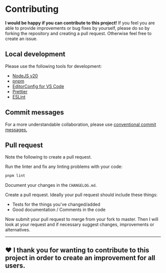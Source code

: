 # Contributing

**I would be happy if you can contribute to this project!** If you feel you are able to provide improvements or bug fixes by yourself, please do so by forking the repository and creating a pull request. Otherwise feel free to create an issue.

## Local development

Please use the following tools for development:

- [NodeJS v20](https://nodejs.org/)
- [pnpm](https://pnpm.io/)
- [EditorConfig for VS Code](https://marketplace.visualstudio.com/items?itemName=EditorConfig.EditorConfig)
- [Prettier](https://marketplace.visualstudio.com/items?itemName=esbenp.prettier-vscode)
- [ESLint](https://marketplace.visualstudio.com/items?itemName=dbaeumer.vscode-eslint)

## Commit messages

For a more understandable collaboration, please use [conventional commit messages.](https://www.conventionalcommits.org/en/v1.0.0/)

## Pull request

Note the following to create a pull request.

Run the linter and fix any linting problems with your code:

```sh
pnpm lint
```

Document your changes in the `CHANGELOG.md`.

Create a pull request. Ideally your pull request should include these things:

- Tests for the things you've changed/added
- Good documentation / Comments in the code

Now submit your pull request to merge from your fork to master. Then I will look at your request and if necessary suggest changes, improvements or alternatives.

---

## :heart: I thank you for wanting to contribute to this project in order to create an improvement for all users.
